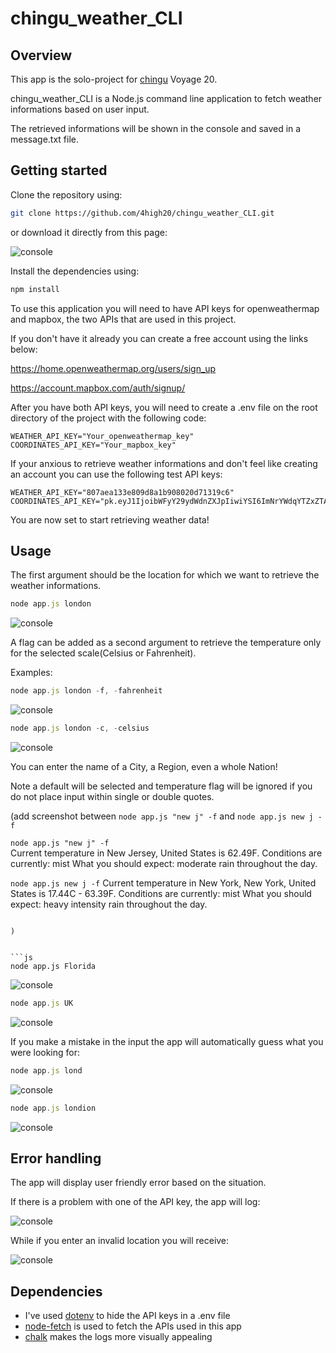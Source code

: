# chingu_weather_CLI

## Overview

This app is the solo-project for [chingu](https://www.chingu.io/) Voyage 20.

chingu_weather_CLI is a Node.js command line application to fetch weather informations based on user input. 

The retrieved informations will be shown in the console and saved in a message.txt file.

## Getting started

Clone the repository using:

```bash
git clone https://github.com/4high20/chingu_weather_CLI.git
```

or download it directly from this page:

![console](https://i.ibb.co/yXRLVcB/Screenshot-2020-05-22-at-19-09-04.png)

Install the dependencies using:

```bash
npm install
```

To use this application you will need to have API keys for openweathermap and mapbox, the two APIs that are used in this project.

If you don't have it already you can create a free account using the links below:

https://home.openweathermap.org/users/sign_up

https://account.mapbox.com/auth/signup/

After you have both API keys, you will need to create a .env file on the root directory of the project with the following code:

```
WEATHER_API_KEY="Your_openweathermap_key"
COORDINATES_API_KEY="Your_mapbox_key"
```

If your anxious to retrieve weather informations and don't feel like creating an account you can use the following test API keys:
```
WEATHER_API_KEY="807aea133e809d8a1b908020d71319c6"
COORDINATES_API_KEY="pk.eyJ1IjoibWFyY29ydWdnZXJpIiwiYSI6ImNrYWdqYTZxZTA3M3Yyc28weXRpd3h4cTQifQ.i35BFAUofjynBwxXvlW4hQ"
```

You are now set to start retrieving weather data!

## Usage

The first argument should be the location for which we want to retrieve the weather informations.

```js
node app.js london
```
![console](https://i.ibb.co/yhNXL42/Screenshot-2020-05-22-at-07-17-15.png)

A flag can be added as a second argument to retrieve the temperature only for the selected scale(Celsius or Fahrenheit).

Examples:

```js
node app.js london -f, -fahrenheit
```
![console](https://i.ibb.co/7bfjs4p/Screenshot-2020-05-22-at-07-17-33.png)

```js
node app.js london -c, -celsius
```
![console](https://i.ibb.co/5Tzswb9/Screenshot-2020-05-22-at-07-17-49.png)

You can enter the name of a City, a Region, even a whole Nation! 

Note a default will be selected and temperature flag will be ignored if you do not place input within single or double quotes.

(add screenshot
between `node app.js "new j" -f` and `node app.js new j -f`

`node app.js "new j" -f`                 
Current temperature in New Jersey, United States is 62.49F.
Conditions are currently: mist
What you should expect: moderate rain throughout the day.

`node app.js new j -f` 
Current temperature in New York, New York, United States is 17.44C - 63.39F.
Conditions are currently: mist
What you should expect: heavy intensity rain throughout the day.
```

)


```js
node app.js Florida
```
![console](https://i.ibb.co/9ZxtLTs/Screenshot-2020-05-22-at-19-59-55.png)
```js
node app.js UK
```
![console](https://i.ibb.co/X31hBXr/Screenshot-2020-05-22-at-20-00-18.png)

If you make a mistake in the input the app will automatically guess what you were looking for:

```js
node app.js lond
```
![console](https://i.ibb.co/yhNXL42/Screenshot-2020-05-22-at-07-17-15.png)

```js
node app.js londion
```
![console](https://i.ibb.co/yhNXL42/Screenshot-2020-05-22-at-07-17-15.png)

## Error handling

The app will display user friendly error based on the situation.

If there is a problem with one of the API key, the app will log:

![console](https://i.ibb.co/fqMDH8w/Screenshot-2020-05-22-at-20-11-47.png)

While if you enter an invalid location you will receive:

![console](https://i.ibb.co/w4H07Lf/Screenshot-2020-05-22-at-20-12-51.png)

## Dependencies

* I've used [dotenv](https://www.npmjs.com/package/dotenv) to hide the API keys in a .env file
* [node-fetch](https://www.npmjs.com/package/node-fetch) is used to fetch the APIs used in this app
* [chalk](https://www.npmjs.com/package/chalk) makes the logs more visually appealing